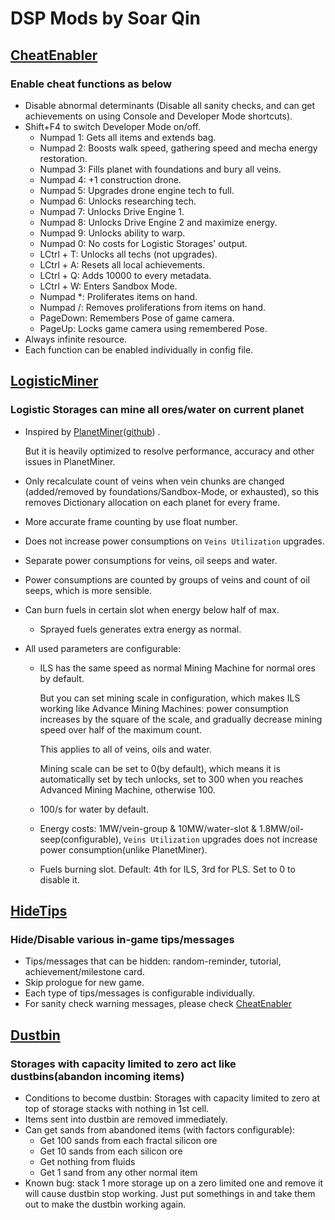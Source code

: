﻿# DSP Mods by Soar Qin

## [CheatEnabler](CheatEnabler)

### Enable cheat functions as below

* Disable abnormal determinants (Disable all sanity checks, and can get achievements on using Console and Developer Mode shortcuts).
* Shift+F4 to switch Developer Mode on/off.
    * Numpad 1: Gets all items and extends bag.
    * Numpad 2: Boosts walk speed, gathering speed and mecha energy restoration.
    * Numpad 3: Fills planet with foundations and bury all veins.
    * Numpad 4: +1 construction drone.
    * Numpad 5: Upgrades drone engine tech to full.
    * Numpad 6: Unlocks researching tech.
    * Numpad 7: Unlocks Drive Engine 1.
    * Numpad 8: Unlocks Drive Engine 2 and maximize energy.
    * Numpad 9: Unlocks ability to warp.
    * Numpad 0: No costs for Logistic Storages' output.
    * LCtrl + T: Unlocks all techs (not upgrades).
    * LCtrl + A: Resets all local achievements.
    * LCtrl + Q: Adds 10000 to every metadata.
    * LCtrl + W: Enters Sandbox Mode.
    * Numpad *: Proliferates items on hand.
    * Numpad /: Removes proliferations from items on hand.
    * PageDown: Remembers Pose of game camera.
    * PageUp: Locks game camera using remembered Pose.
* Always infinite resource.
* Each function can be enabled individually in config file.

## [LogisticMiner](LogisticMiner)

### Logistic Storages can mine all ores/water on current planet

* Inspired
  by [PlanetMiner](https://dsp.thunderstore.io/package/blacksnipebiu/PlanetMiner)([github](https://github.com/blacksnipebiu/PlanetMiner))
  .

  But it is heavily optimized to resolve performance, accuracy and other issues in PlanetMiner.
* Only recalculate count of veins when vein chunks are changed (added/removed by foundations/Sandbox-Mode, or
  exhausted), so this removes Dictionary allocation on each planet for every frame.
* More accurate frame counting by use float number.
* Does not increase power consumptions on `Veins Utilization` upgrades.
* Separate power consumptions for veins, oil seeps and water.
* Power consumptions are counted by groups of veins and count of oil seeps, which is more sensible.
* Can burn fuels in certain slot when energy below half of max.
  * Sprayed fuels generates extra energy as normal.
* All used parameters are configurable:
    * ILS has the same speed as normal Mining Machine for normal ores by default.

      But you can set mining scale in configuration, which makes ILS working like Advance Mining Machines: power
      consumption increases by the square of the scale, and gradually decrease mining speed over half of the maximum
      count.

      This applies to all of veins, oils and water.

      Mining scale can be set to 0(by default), which means it is automatically set by tech unlocks, set to 300 when you
      reaches Advanced Mining Machine, otherwise 100.
    * 100/s for water by default.
    * Energy costs: 1MW/vein-group & 10MW/water-slot & 1.8MW/oil-seep(configurable), `Veins Utilization` upgrades
      does not increase power consumption(unlike PlanetMiner).
    * Fuels burning slot. Default: 4th for ILS, 3rd for PLS. Set to 0 to disable it.

## [HideTips](HideTips)

### Hide/Disable various in-game tips/messages

* Tips/messages that can be hidden: random-reminder, tutorial, achievement/milestone card.
* Skip prologue for new game.
* Each type of tips/messages is configurable individually.
* For sanity check warning messages, please check [CheatEnabler](CheatEnabler)

## [Dustbin](Dustbin)

### Storages with capacity limited to zero act like dustbins(abandon incoming items)

* Conditions to become dustbin: Storages with capacity limited to zero at top of storage stacks with nothing in 1st cell.
* Items sent into dustbin are removed immediately.
* Can get sands from abandoned items (with factors configurable):
    * Get 100 sands from each fractal silicon ore
    * Get 10 sands from each silicon ore
    * Get nothing from fluids
    * Get 1 sand from any other normal item
* Known bug: stack 1 more storage up on a zero limited one and remove it will cause dustbin stop working. Just put somethings in and take them out to make the dustbin working again.